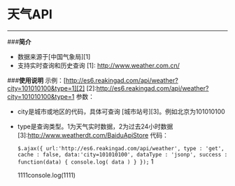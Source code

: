 # 天气API

---

###**简介**

 - 数据来源于[中国气象局][1]
 - 支持实时查询和历史查询
  [1]: http://www.weather.com.cn/

###**使用说明**
示例：[http://es6.reakingad.com/api/weather?city=101010100&type=1][2]
[2]:http://es6.reakingad.com/api/weather?city=101010100&type=1
参数：

- city是城市或地区的代码，具体可查询 [城市站号][3]。例如北京为101010100
- type是查询类型。1为天气实时数据，2为过去24小时数据
[3]:http://www.weatherdt.com/BaiduApiStore
代码：

    `$.ajax({
	    url:'http://es6.reakingad.com/api/weather',
		type : 'get',
		cache : false,
		data:'city=101010100',
		dataType : 'jsonp',
		success : function(data) {
			console.log( data )
		}
	});`
	1
	

    1111console.log(1111)
    
      
 

